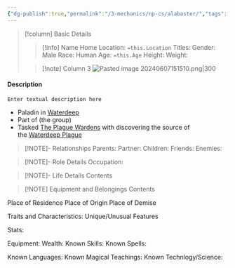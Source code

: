 ```yaml
---
{"dg-publish":true,"permalink":"/3-mechanics/np-cs/alabaster/","tags":["NPC"],"created":"2025-02-22T20:28:16.832-05:00","updated":"2025-02-24T20:33:37.975-05:00"}
---
```




> [!column] Basic Details
>> [!info] Name
>> Home Location:  `=this.Location` 
>> Titles:
>> Gender:  Male
>> Race:  Human 
>> Age: `=this.Age`
>> Height:
>> Weight:
>
>> [!note] Column 3
>> ![Pasted image 20240607151510.png|300](/img/user/z_Assets/Pasted%20image%2020240607151510.png)





#### Description
`Enter textual description here`

- Paladin in [Waterdeep](app://obsidian.md/Waterdeep)
- Part of (the group)
- Tasked [The Plague Wardens](app://obsidian.md/The%20Plague%20Wardens) with discovering the source of the [Waterdeep Plague](app://obsidian.md/Waterdeep%20Plague)

> [!NOTE]- Relationships
> Parents:
> Partner:
> Children:
> Friends:
> Enemies:

> [!NOTE]- Role Details
> Occupation:

> [!NOTE]- Life Details
> Contents

> [!NOTE] Equipment and Belongings
> Contents


Place of Residence
Place of Origin
Place of Demise

Traits and Characteristics:
Unique/Unusual Features

Stats:

Equipment:
Wealth:
Known Skills:
Known Spells:

Known Languages:
Known Magical Teachings:
Known Technlogy/Science:


